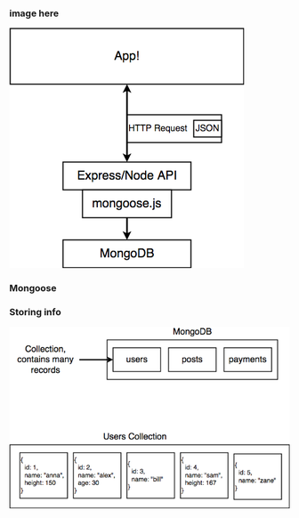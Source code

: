 ### image here

![mongoDB-diagram](images/mongoDB.png?raw=true "MongoDB Express/Node.js Diagram")

### Mongoose


### Storing info
![mongoDB-storeinfo](images/mongoDB-storeinfo.png?raw=true "MongoDB store info diagram")
